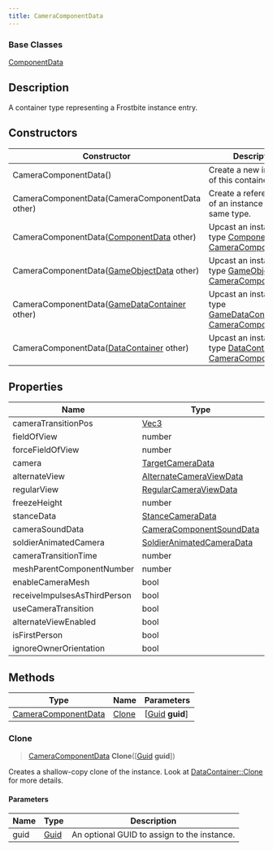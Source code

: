 ```yaml
---
title: CameraComponentData
---
```

### Base Classes

[ComponentData](ComponentData)

## Description

A container type representing a Frostbite instance entry.

## Constructors

| Constructor                                                                    | Description                                                                                                                   |
| ------------------------------------------------------------------------------ | ----------------------------------------------------------------------------------------------------------------------------- |
| CameraComponentData()                                                          | Create a new instance of this container type.                                                                                 |
| CameraComponentData(CameraComponentData other)                                 | Create a reference copy of an instance of the same type.                                                                      |
| CameraComponentData([ComponentData](ComponentData) other)                      | Upcast an instance of type [ComponentData](ComponentData) to [CameraComponentData](CameraComponentData).                      |
| CameraComponentData([GameObjectData](GameObjectData) other)                    | Upcast an instance of type [GameObjectData](GameObjectData) to [CameraComponentData](CameraComponentData).                    |
| CameraComponentData([GameDataContainer](GameDataContainer) other)              | Upcast an instance of type [GameDataContainer](GameDataContainer) to [CameraComponentData](CameraComponentData).              |
| CameraComponentData([DataContainer](/vext/ref/shared/class/datacontainer) other) | Upcast an instance of type [DataContainer](/vext/ref/shared/class/datacontainer) to [CameraComponentData](CameraComponentData). |

## Properties

| Name                         | Type                                                   | Description |
| ---------------------------- | ------------------------------------------------------ | ----------- |
| cameraTransitionPos          | [Vec3](/vext/ref/shared/class/Vec3)                      |             |
| fieldOfView                  | number                                                 |             |
| forceFieldOfView             | number                                                 |             |
| camera                       | [TargetCameraData](TargetCameraData)                   |             |
| alternateView                | [AlternateCameraViewData](AlternateCameraViewData)     |             |
| regularView                  | [RegularCameraViewData](RegularCameraViewData)         |             |
| freezeHeight                 | number                                                 |             |
| stanceData                   | [StanceCameraData](StanceCameraData)                   |             |
| cameraSoundData              | [CameraComponentSoundData](CameraComponentSoundData)   |             |
| soldierAnimatedCamera        | [SoldierAnimatedCameraData](SoldierAnimatedCameraData) |             |
| cameraTransitionTime         | number                                                 |             |
| meshParentComponentNumber    | number                                                 |             |
| enableCameraMesh             | bool                                                   |             |
| receiveImpulsesAsThirdPerson | bool                                                   |             |
| useCameraTransition          | bool                                                   |             |
| alternateViewEnabled         | bool                                                   |             |
| isFirstPerson                | bool                                                   |             |
| ignoreOwnerOrientation       | bool                                                   |             |

## Methods

| Type                                       | Name            | Parameters                                     |
| ------------------------------------------ | --------------- | ---------------------------------------------- |
| [CameraComponentData](CameraComponentData) | [Clone](#clone) | \[[Guid](/vext/ref/shared/class/guid) **guid**\] |

### Clone

> [CameraComponentData](CameraComponentData) **Clone**(\[[Guid](/vext/ref/shared/class/guid) **guid**\])

Creates a shallow-copy clone of the instance. Look at [DataContainer::Clone](/vext/ref/shared/class/datacontainer#clone) for more details.

#### Parameters

| Name | Type         | Description                                 |
| ---- | ------------ | ------------------------------------------- |
| guid | [Guid](Guid) | An optional GUID to assign to the instance. |
